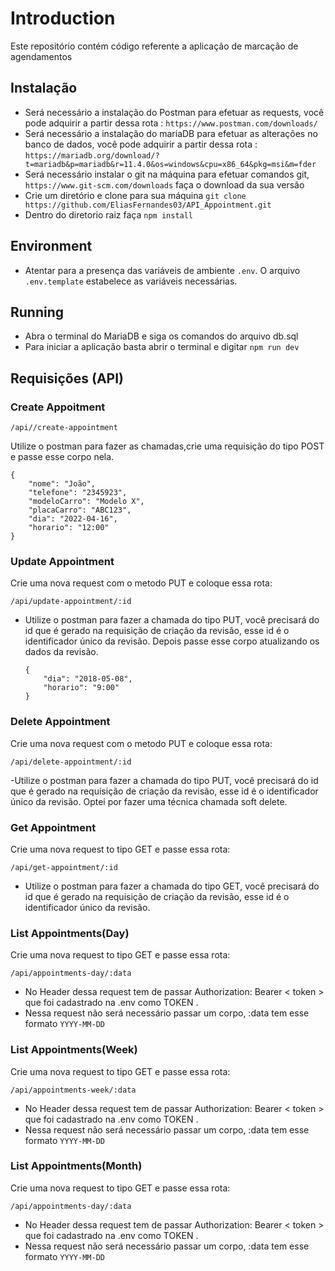 # Introduction

Este repositório contém código referente a aplicação de marcação de agendamentos

## Instalação

- Será necessário a instalação do Postman para efetuar as requests, você pode adquirir a partir dessa rota : `https://www.postman.com/downloads/`
- Será necessário a instalação do mariaDB para efetuar as alterações no banco de dados, você pode adquirir a partir dessa rota : `https://mariadb.org/download/?t=mariadb&p=mariadb&r=11.4.0&os=windows&cpu=x86_64&pkg=msi&m=fder`
- Será necessário instalar o git na máquina para efetuar comandos git,  `https://www.git-scm.com/downloads` faça o download da sua versão
- Crie um diretório e clone para sua máquina `git clone https://github.com/EliasFernandes03/API_Appointment.git`
- Dentro do diretorio raiz faça `npm install`

## Environment

- Atentar para a presença das variáveis de ambiente `.env`. O arquivo `.env.template` estabelece as variáveis necessárias.

## Running

- Abra o terminal do MariaDB e siga os comandos do arquivo db.sql
- Para iniciar a aplicação basta abrir o terminal e digitar `npm run dev`


## Requisições (API)

### Create Appoitment

`/api//create-appointment`

Utilize o postman para fazer as chamadas,crie uma requisição do tipo POST e passe esse corpo nela.

```
{
    "nome": "João",
    "telefone": "2345923",
    "modeloCarro": "Modelo X",
    "placaCarro": "ABC123",
    "dia": "2022-04-16",
    "horario": "12:00"
}
```


### Update Appointment

Crie uma nova request com o metodo PUT e coloque essa rota:

`/api/update-appointment/:id`

- Utilize o postman para fazer a chamada do tipo PUT, você precisará do id que é gerado na requisição de criação da revisão, esse id é o identificador único da revisão. Depois passe esse corpo atualizando os dados da revisão.
 

  ```
  {
      "dia": "2018-05-08",
      "horario": "9:00"
  }
    ```


### Delete Appointment

Crie uma nova request com o metodo PUT e coloque essa rota:

`/api/delete-appointment/:id`

-Utilize o postman para fazer a chamada do tipo PUT, você precisará do id que é gerado na requisição de criação da revisão, esse id é o identificador único da revisão.  Optei por fazer uma técnica chamada soft delete.


### Get Appointment

Crie uma nova request to tipo GET e passe essa rota:

`/api/get-appointment/:id`

- Utilize o postman para fazer a chamada do tipo GET, você precisará do id que é gerado na requisição de criação da revisão, esse id é o identificador único da revisão. 


### List Appointments(Day)

Crie uma nova request to tipo GET e passe essa rota:

`/api/appointments-day/:data`

- No Header dessa request tem de passar Authorization: Bearer < token > que foi cadastrado na .env como TOKEN .
- Nessa request não será necessário passar um corpo, :data tem esse formato `YYYY-MM-DD`

### List Appointments(Week)

Crie uma nova request to tipo GET e passe essa rota:

`/api/appointments-week/:data`

- No Header dessa request tem de passar Authorization: Bearer < token > que foi cadastrado na .env como TOKEN .
- Nessa request não será necessário passar um corpo, :data tem esse formato `YYYY-MM-DD`

### List Appointments(Month)

Crie uma nova request to tipo GET e passe essa rota:

`/api/appointments-day/:data`

- No Header dessa request tem de passar Authorization: Bearer < token > que foi cadastrado na .env como TOKEN .
- Nessa request não será necessário passar um corpo, :data tem esse formato `YYYY-MM-DD`

